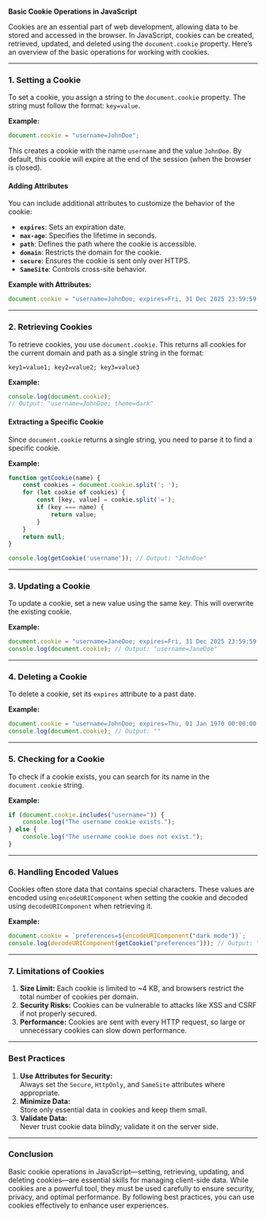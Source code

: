 **Basic Cookie Operations in JavaScript**

Cookies are an essential part of web development, allowing data to be stored and accessed in the browser. In JavaScript, cookies can be created, retrieved, updated, and deleted using the `document.cookie` property. Here’s an overview of the basic operations for working with cookies.

---

### **1. Setting a Cookie**

To set a cookie, you assign a string to the `document.cookie` property. The string must follow the format: `key=value`.

**Example:**
```javascript
document.cookie = "username=JohnDoe";
```

This creates a cookie with the name `username` and the value `JohnDoe`. By default, this cookie will expire at the end of the session (when the browser is closed).

#### Adding Attributes
You can include additional attributes to customize the behavior of the cookie:
- **`expires`**: Sets an expiration date.
- **`max-age`**: Specifies the lifetime in seconds.
- **`path`**: Defines the path where the cookie is accessible.
- **`domain`**: Restricts the domain for the cookie.
- **`secure`**: Ensures the cookie is sent only over HTTPS.
- **`SameSite`**: Controls cross-site behavior.

**Example with Attributes:**
```javascript
document.cookie = "username=JohnDoe; expires=Fri, 31 Dec 2025 23:59:59 GMT; path=/; secure; SameSite=Strict";
```

---

### **2. Retrieving Cookies**

To retrieve cookies, you use `document.cookie`. This returns all cookies for the current domain and path as a single string in the format:
```
key1=value1; key2=value2; key3=value3
```

**Example:**
```javascript
console.log(document.cookie);
// Output: "username=JohnDoe; theme=dark"
```

#### Extracting a Specific Cookie
Since `document.cookie` returns a single string, you need to parse it to find a specific cookie.

**Example:**
```javascript
function getCookie(name) {
    const cookies = document.cookie.split('; ');
    for (let cookie of cookies) {
        const [key, value] = cookie.split('=');
        if (key === name) {
            return value;
        }
    }
    return null;
}

console.log(getCookie('username')); // Output: "JohnDoe"
```

---

### **3. Updating a Cookie**

To update a cookie, set a new value using the same key. This will overwrite the existing cookie.

**Example:**
```javascript
document.cookie = "username=JaneDoe; expires=Fri, 31 Dec 2025 23:59:59 GMT; path=/;";
console.log(document.cookie); // Output: "username=JaneDoe"
```

---

### **4. Deleting a Cookie**

To delete a cookie, set its `expires` attribute to a past date.

**Example:**
```javascript
document.cookie = "username=JohnDoe; expires=Thu, 01 Jan 1970 00:00:00 UTC; path=/;";
console.log(document.cookie); // Output: ""
```

---

### **5. Checking for a Cookie**

To check if a cookie exists, you can search for its name in the `document.cookie` string.

**Example:**
```javascript
if (document.cookie.includes("username=")) {
    console.log("The username cookie exists.");
} else {
    console.log("The username cookie does not exist.");
}
```

---

### **6. Handling Encoded Values**

Cookies often store data that contains special characters. These values are encoded using `encodeURIComponent` when setting the cookie and decoded using `decodeURIComponent` when retrieving it.

**Example:**
```javascript
document.cookie = `preferences=${encodeURIComponent("dark mode")}`;
console.log(decodeURIComponent(getCookie("preferences"))); // Output: "dark mode"
```

---

### **7. Limitations of Cookies**

1. **Size Limit:** Each cookie is limited to ~4 KB, and browsers restrict the total number of cookies per domain.
2. **Security Risks:** Cookies can be vulnerable to attacks like XSS and CSRF if not properly secured.
3. **Performance:** Cookies are sent with every HTTP request, so large or unnecessary cookies can slow down performance.

---

### **Best Practices**

1. **Use Attributes for Security:**  
   Always set the `Secure`, `HttpOnly`, and `SameSite` attributes where appropriate.
2. **Minimize Data:**  
   Store only essential data in cookies and keep them small.
3. **Validate Data:**  
   Never trust cookie data blindly; validate it on the server side.

---

### **Conclusion**

Basic cookie operations in JavaScript—setting, retrieving, updating, and deleting cookies—are essential skills for managing client-side data. While cookies are a powerful tool, they must be used carefully to ensure security, privacy, and optimal performance. By following best practices, you can use cookies effectively to enhance user experiences.
